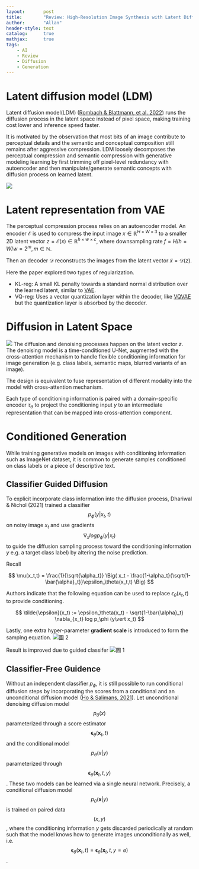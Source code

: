 ```yaml
---
layout:       post
title:        "Review: High-Resolution Image Synthesis with Latent Diffusion Models (LDM)"
author:       "Allan"
header-style: text
catalog:      true
mathjax:      true
tags:
    - AI
    - Review
    - Diffusion
    - Generation
---
```

# Latent diffusion model (LDM)
Latent diffusion model(LDM) ([Rombach & Blattmann, et al. 2022](https://arxiv.org/abs/2112.10752)) runs the diffusion process in the latent space instead of pixel space, making training cost lower and inference speed faster. 

It is motivated by the observation that most bits of an image contribute to perceptual details and the semantic and conceptual composition still remains after aggressive compression. LDM loosely decomposes the perceptual compression and semantic compression with generative modeling learning by first trimming off pixel-level redundancy with autoencoder and then manipulate/generate semantic concepts with diffusion process on learned latent.

![](https://lilianweng.github.io/posts/2021-07-11-diffusion-models/image-distortion-rate.png)

# Latent representation from VAE
The perceptual compression process relies on an autoencoder model. An encoder $\mathcal{E}$ is used to compress the input image $x \in \mathbb{R}^{H\times W \times 3}$ to a smaller 2D latent vector $z = \mathcal{E}(x) \in \mathbb{R}^{h\times w \times c}$, where downsampling rate $f=H/h = W/w = 2^m, m \in \mathbb{N}$.

Then an decoder $\mathcal{D}$ reconstructs the images from the latent vector $\tilde{x} = \mathcal{D}(z)$.

Here the paper explored two types of regularization. 
- KL-reg: A small KL penalty towards a standard normal distribution over the learned latent, similar to [VAE](https://lilianweng.github.io/posts/2018-08-12-vae/).
- VQ-reg: Uses a vector quantization layer within the decoder, like [VQVAE](https://lilianweng.github.io/posts/2018-08-12-vae/#vq-vae-and-vq-vae-2) but the quantization layer is absorbed by the decoder.

# Diffusion in Latent Space
![](https://lilianweng.github.io/posts/2021-07-11-diffusion-models/latent-diffusion-arch.png)
The diffusion and denoising processes happen on the latent vector $z$. The denoising model is a time-conditioned U-Net, augmented with the cross-attention mechanism to handle flexible conditioning information for image generation (e.g. class labels, semantic maps, blurred variants of an image).

The design is equivalent to fuse representation of different modality into the model with cross-attention mechanism. 

Each type of conditioning information is paired with a domain-specific encoder $\tau_\theta$ to project the conditioning input $y$ to an intermediate representation that can be mapped into cross-attention component.

# Conditioned Generation
While training generative models on images with conditioning information such as ImageNet dataset, it is common to generate samples conditioned on class labels or a piece of descriptive text.


## Classifier Guided Diffusion 
To explicit incorporate class information into the diffusion process, Dhariwal & Nichol (2021) trained a classifier 
$$p_\phi(y\vert x_t,t)$$
on noisy image $x_t$ and use gradients 
$$\nabla_x log p_\phi (y\vert x_t)$$
to guide the diffusion sampling process toward the conditioning information $y$
e.g. a target class label) by altering the noise prediction.

Recall

$$
\mu(x_t,t) = \frac{1}{\sqrt{\alpha_t}} \Big( x_t - \frac{1-\alpha_t}{\sqrt{1-\bar{\alpha}_t}}\epsilon_\theta(x_t,t) \Big)
$$

Authors indicate that the following equation can be used to replace $\epsilon_\theta(x_t,t)$ to provide conditioning.

$$
\tilde{\epsilon}(x_t) := \epsilon_\theta(x_t) - \sqrt{1-\bar{\alpha}_t} \nabla_{x_t} log p_\phi (y\vert x_t)
$$

Lastly, one extra hyper-parameter **gradient scale** is introduced to form the samplng equation.
![圖 2](https://s2.loli.net/2022/12/28/zO6QtxBvU1LJSbi.png)  

Result is improved due to guided classifer 
![圖 1](https://s2.loli.net/2022/12/28/2TFX9ci7qL3lvon.png)  

## Classifier-Free Guidence
Without an independent classifier $p_\phi$, it is still possible to run conditional diffusion steps by incorporating the scores from a conditional and an unconditional diffusion model ([Ho & Salimans, 2021](https://openreview.net/forum?id=qw8AKxfYbI)). Let unconditional denoising diffusion model 
$$p_\theta(x)$$
parameterized through a score estimator 
$$\boldsymbol{\epsilon}_\theta(\mathbf{x}_t, t)$$
and the conditional model 
$$p_\theta (x\vert y)$$
parameterized through 
$$\boldsymbol{\epsilon}_\theta(\mathbf{x}_t, t, y)$$
.  These two models can be learned via a single neural network. Precisely, a conditional diffusion model 
$$p_\theta(\mathbf{x} \vert y)$$
 is trained on paired data
$$(x,y)$$
, where the conditioning information $y$ gets discarded periodically at random such that the model knows how to generate images unconditionally as well, i.e.
$$ \boldsymbol{\epsilon}_\theta(\mathbf{x}_t, t) = \boldsymbol{\epsilon}_\theta(\mathbf{x}_t, t, y=\varnothing) $$
.

